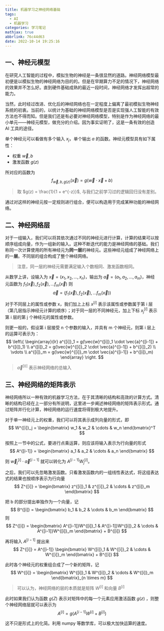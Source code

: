 ```yaml
---
title: 机器学习之神经网络基础
tags:
  - AI
  - 机器学习
categories: 学习笔记
mathjax: true
abbrlink: 76c44d63
date: 2022-10-14 19:25:16
---
```


## 一、神经元模型
在研究人工智能的过程中，模拟生物的神经是一条很显然的道路。神经网络模型最初便是以模拟生物的神经网络为目的的。但是在早期算力不足的情况下，神经网络的效果并不怎么好。直到硬件基础成熟的最近一段时间，神经网络才发挥出超常的能力。

当然，此时经过改进、优化后的神经网络也在一定程度上偏离了最初模拟生物神经系统的初衷。当前的，以统计为基础的神经网络模型是否是实现强人工智能的有效方法也不得而知。但是我们还是有必要对神经网络模型，特别是作为神经网络的最小单元——神经元模型，做充分的介绍。因为事实证明了，这是一条有效的创造 AI 工具的途径。

单个神经元可以看做有多个输入 $x_j$，单个输出 $a$ 的函数。神经元模型具有如下属性：
- 权重 $\vec{w}, b$
- 激发函数 $g(z)$

所对应的函数为
$$
    f_{\vec{w}, b, g(z)}(\vec{x}) = g(\vec{w} \cdot \vec{x} + b)
$$

> 取 $g(z) = \frac{1}{1 + e^{-z}}$, 与我们之前学习过的逻辑回归没有差别。

通过对这样的神经元按一定规则进行组合，便可以构造用于完成某种功能的神经网络。

## 二、神经网络层
对于一组输入，我们可以将其依次通过不同的神经元进行计算，计算的结果可以按顺序组成向量，作为一组新的输入。这种不断迭代的能力是神经网络的基础。我们称同一次计算使用的所有神经元为**同一层**的神经元。这些神经元组成了神经网络上的一**层**。不同层的组合构成了整个神经网络。

> 注意，同一层的神经元需要满足输入个数相同、激发函数相同。

从数学上讲，设输入为 $\vec{x} = (x_1, x_2, ..., x_n)$，输出为 $\vec{a} = (a_1, a_2, ..., a_m)$，神经元函数为 $f_1(\vec{x}), f_2(\vec{x}), ... f_m(\vec{x})$ 则
$$
    \vec{a} = (f_1(\vec{x}), f_2(\vec{x}), ... f_m(\vec{x}))
$$

对于不同层上的属性或参数 x，我们加上上标 $x^{[i]}$ 表示该属性或参数属于第 i 层（第几层指示神经元计算的顺序）；对于同一层的不同神经元，加上下标 $x^{[i]}_j$ 表示第 i 层的第 j 个神经元的属性或参数。

则更一般的，假设第 i 层接受 n 个参数的输入，并具有 m 个神经元，则第 i 层上的运算可表示为：
$$
        \left\{
        \begin{array}{lr}
            a^{[i]}_1 = g(\vec{w}^{[i]}_1 \cdot \vec{a}^{[i-1]} + b^{[i]}_1) \\
            a^{[i]}_2 = g(\vec{w}^{[i]}_2 \cdot \vec{a}^{[i-1]} + b^{[i]}_2) \\
            \vdots \\
            a^{[i]}_m = g(\vec{w}^{[i]}_m \cdot \vec{a}^{[i-1]} + b^{[i]}_m)
        \end{array}
    \right.
$$
> $\vec{a}^{[0]}$ 表示神经网络的总输入

## 三、神经网络的矩阵表示
神经网络所以一种有效的机器学习方法，在于其清晰的结构和高效的计算方式。清晰的结构已经在上一部分有所说明，这里进一步阐述神经网络的矩阵表示形式。通过矩阵并行化计算，神经网络的运行速度将得到极大地提升。

对于单一神经元上的权重，我们可以将其表示成列向量的形式，即
$$
    W^{[i]}_j = \begin{bmatrix}
        w_1 & w_2 & \cdots & w_n
    \end{bmatrix}^T
$$

按照上一节中的公式，要进行点乘运算，则应该将输入表示为行向量的形式
$$
    A^{[i-1]} = \begin{bmatrix}
        a_1 & a_2 & \cdots & a_n
    \end{bmatrix}
$$

则 $\vec{w}^{[i]}_j \cdot \vec{a}^{[i-1]}$ 就可以转化为 $A^{[i-1]}W^{[i]}_j$。

之后，我们可以先忽略激发函数。只看激发函数内的一组线性表达式，将这组表达式的结果也按顺序表示为行向量
$$
    Z^{[i]} = \begin{bmatrix}
        z^{[i]}_1 & z^{[i]}_2 & \cdots & z^{[i]}_m
    \end{bmatrix}
$$

把 b 的部分提出单独作为一个向量，记
$$
    B^{[i]} = \begin{bmatrix}
        b_1 & b_2 & \cdots & b_m
    \end{bmatrix}
$$
则
$$
    Z^{[i]} = \begin{bmatrix}
        A^{[i-1]}W^{[i]}_1 & A^{[i-1]}W^{[i]}_2 & \cdots & A^{[i-1]}W^{[i]}_m
    \end{bmatrix} + B^{[i]}
$$

再将输入 $A^{[i-1]}$ 提出来
$$
    Z^{[i]} = A^{[i-1]} \begin{bmatrix}
        W^{[i]}_1 & W^{[i]}_2 & \cdots & W^{[i]}_m
    \end{bmatrix} + B^{[i]}
$$

此时各个神经元的权重组合成了一个新的矩阵，记
$$
    W^{[i]} = \begin{bmatrix}
        W^{[i]}_1 & W^{[i]}_2 & \cdots & W^{[i]}_m
    \end{bmatrix}_{n \times m}
$$

> 可以认为，神经网络的层的本质就是矩阵 $W^{[i]}$ 和向量 $B^{[i]}$

此时如果我们认为函数 $g(Z)$ 表示对矩阵中的每一个元素应用激活函数 $g(z)$ ，则整个神经网络层就可以表示为
$$
    A^{[i]} = g(A^{[i-1]} W^{[i]} + B^{[i]})
$$

这不只是形式上的化简。利用 numpy 等数学库，可以极大加快运算的速度。